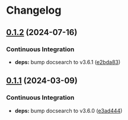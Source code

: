 # Changelog

## [0.1.2](https://github.com/hugomods/docsearch/compare/v0.1.1...v0.1.2) (2024-07-16)


### Continuous Integration

* **deps:** bump docsearch to v3.6.1 ([e2bda83](https://github.com/hugomods/docsearch/commit/e2bda8317d21d8cce0227c1a1005a8b20f4c36db))

## [0.1.1](https://github.com/hugomods/docsearch/compare/v0.1.0...v0.1.1) (2024-03-09)


### Continuous Integration

* **deps:** bump docsearch to v3.6.0 ([e3ad444](https://github.com/hugomods/docsearch/commit/e3ad44466968b74c986a51cf635df8e423cb4f24))
